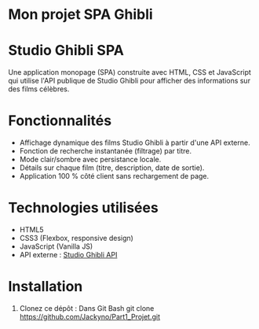 # Mon projet SPA Ghibli

# Studio Ghibli SPA

Une application monopage (SPA) construite avec HTML, CSS et JavaScript qui utilise l'API publique de Studio Ghibli pour afficher des informations sur des films célèbres.

# Fonctionnalités

- Affichage dynamique des films Studio Ghibli à partir d'une API externe.
- Fonction de recherche instantanée (filtrage) par titre.
- Mode clair/sombre avec persistance locale.
- Détails sur chaque film (titre, description, date de sortie).
- Application 100 % côté client sans rechargement de page.

# Technologies utilisées

- HTML5
- CSS3 (Flexbox, responsive design)
- JavaScript (Vanilla JS)
- API externe : [Studio Ghibli API](https://ghibliapi.vercel.app)

# Installation

1. Clonez ce dépôt :
   Dans Git Bash
   git clone https://github.com/Jackyno/Part1_Projet.git


